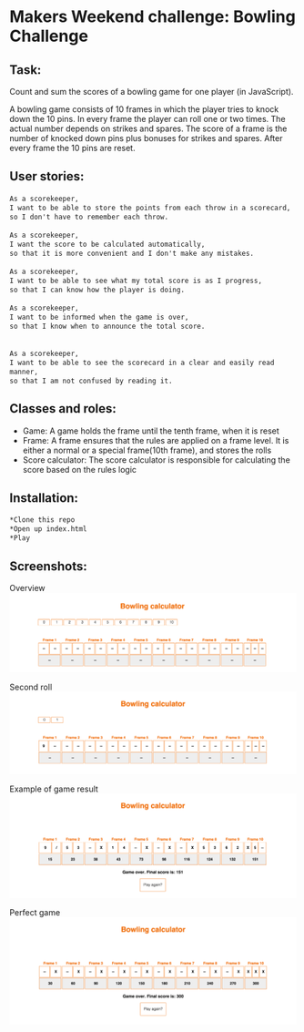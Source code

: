Makers Weekend challenge: Bowling Challenge
===============================================

Task:
-----

Count and sum the scores of a bowling game for one player (in JavaScript).

A bowling game consists of 10 frames in which the player tries to knock down the 10 pins. In every frame the player can roll one or two times. The actual number depends on strikes and spares. The score of a frame is the number of knocked down pins plus bonuses for strikes and spares. After every frame the 10 pins are reset.


User stories:
-----

```
As a scorekeeper,
I want to be able to store the points from each throw in a scorecard,
so I don't have to remember each throw.

As a scorekeeper,
I want the score to be calculated automatically,
so that it is more convenient and I don't make any mistakes.

As a scorekeeper,
I want to be able to see what my total score is as I progress,
so that I can know how the player is doing.

As a scorekeeper,
I want to be informed when the game is over,
so that I know when to announce the total score.


As a scorekeeper,
I want to be able to see the scorecard in a clear and easily read manner,
so that I am not confused by reading it.
```

Classes and roles:
-----

* Game: A game holds the frame until the tenth frame, when it is reset
* Frame: A frame ensures that the rules are applied on a frame level. It is either a normal or a special frame(10th frame), and stores the rolls
* Score calculator: The score calculator is responsible for calculating the score based on the rules logic


Installation:
-----
```
*Clone this repo
*Open up index.html
*Play
```

Screenshots:
-----
Overview
![Overview](/docs/screenshot/Overview.png)

Second roll
![Second_roll](/docs/screenshot/Second-roll.png)

Example of game result
![Result](/docs/screenshot/result1.png)

Perfect game
![Perfect_game](/docs/screenshot/perfectgame.png)
